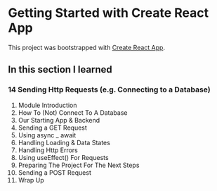 # Getting Started with Create React App

This project was bootstrapped with [Create React App](https://github.com/facebook/create-react-app).

## In this section I learned
### 14 Sending Http Requests (e.g. Connecting to a Database)
1. Module Introduction
2. How To (Not) Connect To A Database
3. Our Starting App & Backend
4. Sending a GET Request
5. Using async _ await
6. Handling Loading & Data States
7. Handling Http Errors
8. Using useEffect() For Requests
9. Preparing The Project For The Next Steps
10. Sending a POST Request
11. Wrap Up